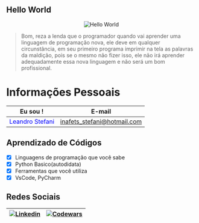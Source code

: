 ## Hello World

<div align="center">
  <img src="https://img.shields.io/badge/Hello%20World-808080?style=for-the-badge&logo=python&logoColor=white" alt="Hello World" />
</div>

> Bom, reza a lenda que o programador quando vai aprender uma linguagem de programação nova, ele deve em qualquer circunstância, em seu primeiro programa imprimir na tela as palavras da maldição, pois se o mesmo não fizer isso, ele não irá aprender adequadamente essa nova linguagem e não será um bom profissional.

# Informações Pessoais

| Eu sou ! | E-mail |
| :---: | :---: |
| <span style="color:blue">Leandro Stefani </span> | <span style="color:green"> inafets_stefani@hotmail.com </span> |

## Aprendizado de Códigos
- [x] Linguagens de programação que você sabe
- [x] Python Basico(autodidata)
- [X] Ferramentas que você utiliza
- [X] VsCode, PyCharm

## Redes Sociais
| [![Linkedin](https://img.shields.io/badge/Linkedin-0077B5?style=for-the-badge&logo=linkedin&logoColor=white)](https://www.linkedin.com/in/leandro-stefani-368a73282) | [![Codewars](https://www.codewars.com/users/Inafets79/badges/small)](https://www.codewars.com/users/Inafets79) |
| :---: | :---: |


